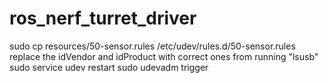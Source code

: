 # ros_nerf_turret_driver

sudo cp resources/50-sensor.rules /etc/udev/rules.d/50-sensor.rules
replace the idVendor and idProduct with correct ones from running "lsusb"
sudo service udev restart
sudo udevadm trigger
